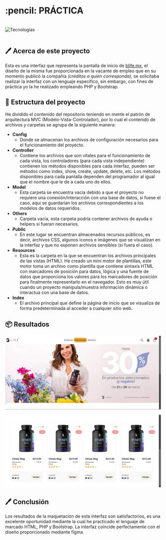 <h1 align="left" width="100%"> :pencil: PRÁCTICA </h1>

<br><img align="left" src="https://skillicons.dev/icons?i=vscode,php,bootstrap,html,css,github,git" height="37" alt="Tecnologias"><br><br>

## :pen: Acerca de este proyecto

Esta es una interfaz que representa la pantalla de inicio de <a href="https://blife.mx/" target="_blank">blife.mx</a>, el diseño de la misma fue proporcionada en la vacante de empleo que en su momento publicó la compañia <i>(créditos a quién corresponda)</i>, se solicitaba realizar la interfaz con un lenguaje específico, sin embargo, con fines de práctica yo la he realizado empleando PHP y Bootstrap.

## :hammer: Estructura del proyecto

He dividido el contenido del repositorio teniendo en mente el patrón de arquitectura MVC (Modelo-Vista-Controlador), por lo cual el contenido de archivos y carpetas se agrupa de la siguiente manera:

- **Config**
  - Donde se almacenan los archivos de configuración necesarios para el funcionamiento del proyecto.
- **Controller**
  - Contiene los archivos que son vitales para el funcionamiento de cada vista, los controladores (para cada vista independiente) contienen los métodos disponibles para cada interfaz, pueden ser métodos como index, show, create, update, delete, etc. Los métodos disponibles para cada pantalla dependen del programador al igual que el nombre que le de a cada uno de ellos.
- **Model**
  - Esta carpeta se encuentra vacía debido a que el proyecto no requiere una conexión/interacción con una base de datos, si fuese el caso, aqui se guardarían los archivos correspondientes a los modelos de datos requeridos.
- **Others**
  - Carpeta vacía, esta carpeta podría contener archivos de ayuda o helpers si fueran necesarios.
- **Public**
  - En este lugar se encuentran almacenados recursos públicos, es decir, archivos CSS, algunos iconos e imágenes que se visualizan en la interfaz y que no exponen archivos sensibles (si fuera el caso).
- **Resources**
  - Esta es la carpeta en la que se encuentran los archivos principales de las vistas (HTML). He creado un mini motor de plantillas, este motor toma un archivo como plantilla que contiene sintaxis HTML con marcadores de posición para datos, lógica y una fuente de datos que proporciona los valores para los marcadores de posición para finalmente representarlo en el navegador. Esto es muy útil cuando un proyecto manipula/muestra información dinámica o interactua con una base de datos.
- **Index**
  - El archivo principal que define la página de inicio que se visualiza de forma predeterminada al acceder a cualquier sitio web.

## :package: Resultados

<p align="center">
  <img src="https://raw.githubusercontent.com/samoel-andres/blife-frontend/main/public/evidence/blife_1.JPG" alt="Interfaz parte 1">
</p>

<p align="center">
  <img src="https://raw.githubusercontent.com/samoel-andres/blife-frontend/main/public/evidence/blife_2.JPG" alt="Interfaz parte 2">
</p>

## :pen: Conclusión

Los resultados de la maquetación de esta interfaz son satisfactorios, es una excelente oportunidad mediante la cual he practicado el lenguaje de marcado HTML, PHP y Bootstrap. La interfaz coincide perfectamente con el diseño proporcionado mediante figma.
